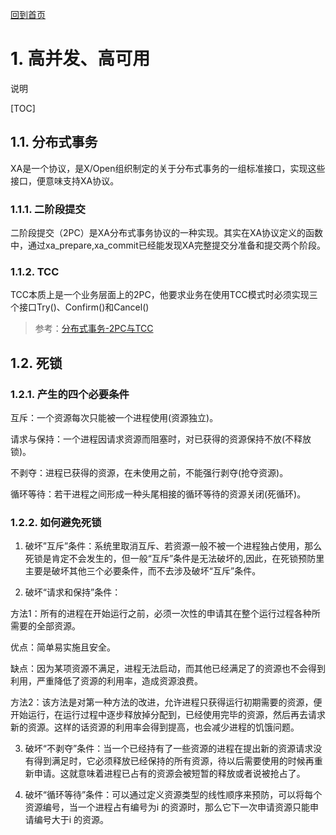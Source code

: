 [回到首页](../README.md)

# 1. 高并发、高可用

说明

[TOC]

## 1.1. 分布式事务
XA是一个协议，是X/Open组织制定的关于分布式事务的一组标准接口，实现这些接口，便意味支持XA协议。
### 1.1.1. 二阶段提交
二阶段提交（2PC）是XA分布式事务协议的一种实现。其实在XA协议定义的函数中，通过xa_prepare,xa_commit已经能发现XA完整提交分准备和提交两个阶段。
### 1.1.2. TCC
TCC本质上是一个业务层面上的2PC，他要求业务在使用TCC模式时必须实现三个接口Try()、Confirm()和Cancel()

> 参考：[分布式事务-2PC与TCC](https://juejin.cn/post/7017333689109446670)

## 1.2. 死锁

### 1.2.1. 产生的四个必要条件

互斥：一个资源每次只能被一个进程使用(资源独立)。

请求与保持：一个进程因请求资源而阻塞时，对已获得的资源保持不放(不释放锁)。

不剥夺：进程已获得的资源，在未使用之前，不能强行剥夺(抢夺资源)。

循环等待：若干进程之间形成一种头尾相接的循环等待的资源关闭(死循环)。

### 1.2.2. 如何避免死锁

1. 破坏”互斥”条件：系统里取消互斥、若资源一般不被一个进程独占使用，那么死锁是肯定不会发生的，但一般“互斥”条件是无法破坏的,因此，在死锁预防里主要是破坏其他三个必要条件，而不去涉及破坏“互斥”条件。

2. 破坏“请求和保持”条件：

方法1：所有的进程在开始运行之前，必须一次性的申请其在整个运行过程各种所需要的全部资源。

优点：简单易实施且安全。

缺点：因为某项资源不满足，进程无法启动，而其他已经满足了的资源也不会得到利用，严重降低了资源的利用率，造成资源浪费。

方法2：该方法是对第一种方法的改进，允许进程只获得运行初期需要的资源，便开始运行，在运行过程中逐步释放掉分配到，已经使用完毕的资源，然后再去请求新的资源。这样的话资源的利用率会得到提高，也会减少进程的饥饿问题。

3. 破坏“不剥夺”条件：当一个已经持有了一些资源的进程在提出新的资源请求没有得到满足时，它必须释放已经保持的所有资源，待以后需要使用的时候再重新申请。这就意味着进程已占有的资源会被短暂的释放或者说被抢占了。

4. 破坏“循环等待”条件：可以通过定义资源类型的线性顺序来预防，可以将每个资源编号，当一个进程占有编号为i 的资源时，那么它下一次申请资源只能申请编号大于i 的资源。

